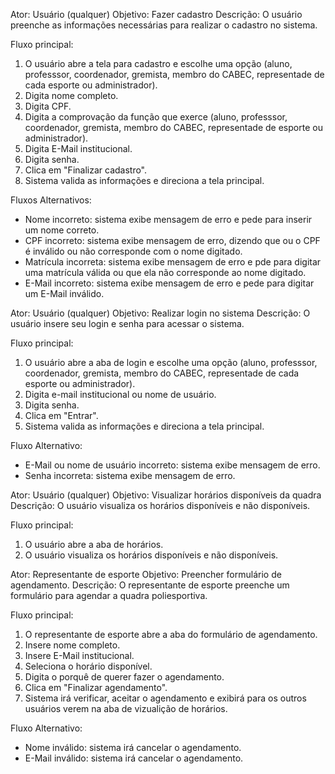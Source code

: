 Ator: Usuário (qualquer)
Objetivo: Fazer cadastro
Descrição: O usuário preenche as informações necessárias para realizar o cadastro no sistema.

Fluxo principal: 
1. O usuário abre a tela para cadastro e escolhe uma opção (aluno, professsor, coordenador, gremista, membro do CABEC, representade de cada esporte ou administrador).
2. Digita nome completo.
3. Digita CPF.
4. Digita a comprovação da função que exerce (aluno, professsor, coordenador, gremista, membro do CABEC, representade de esporte ou administrador).
5. Digita E-Mail institucional.
6. Digita senha.
7. Clica em "Finalizar cadastro".
7. Sistema valida as informações e direciona a tela principal.

Fluxos Alternativos:
- Nome incorreto: sistema exibe mensagem de erro e pede para inserir um nome correto.
- CPF incorreto: sistema exibe mensagem de erro, dizendo que ou o CPF é inválido ou não corresponde com o nome digitado.
- Matrícula incorreta: sistema exibe mensagem de erro e pde para digitar uma matrícula válida ou que ela não corresponde ao nome digitado.
- E-Mail incorreto: sistema exibe mensagem de erro e pede para digitar um E-Mail inválido.


Ator: Usuário (qualquer)
Objetivo: Realizar login no sistema
Descrição: O usuário insere seu login e senha para acessar o sistema.

Fluxo principal:
1. O usuário abre a aba de login e escolhe uma opção (aluno, professsor, coordenador, gremista, membro do CABEC, representade de cada esporte ou administrador).
2. Digita e-mail institucional ou nome de usuário.
3. Digita senha.
4. Clica em "Entrar".
5. Sistema valida as informações e direciona a tela principal.

Fluxo Alternativo:
- E-Mail ou nome de usuário incorreto: sistema exibe mensagem de erro.
- Senha incorreta: sistema exibe mensagem de erro.


Ator: Usuário (qualquer)
Objetivo: Visualizar horários disponíveis da quadra
Descrição: O usuário visualiza os horários disponíveis e não disponíveis.

Fluxo principal:
1. O usuário abre a aba de horários.
2. O usuário visualiza os horários disponíveis e não disponíveis.


Ator: Representante de esporte
Objetivo: Preencher formulário de agendamento.
Descrição: O representante de esporte preenche um formulário para agendar a quadra poliesportiva.

Fluxo principal:
1. O representante de esporte abre a aba do formulário de agendamento.
2. Insere nome completo.
3. Insere E-Mail institucional.
4. Seleciona o horário disponível.
5. Digita o porquê de querer fazer o agendamento.
6. Clica em "Finalizar agendamento".
7. Sistema irá verificar, aceitar o agendamento e exibirá para os outros usuários verem na aba de vizualição de horários.

Fluxo Alternativo:
- Nome inválido: sistema irá cancelar o agendamento.
- E-Mail inválido: sistema irá cancelar o agendamento.